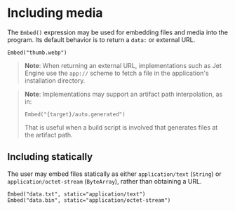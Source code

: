 # Including media

The `Embed()` expression may be used for embedding files and media into the program. Its default behavior is to return a `data:` or external URL.

```
Embed("thumb.webp")
```

> **Note**: When returning an external URL, implementations such as Jet Engine use the `app://` scheme to fetch a file in the application's installation directory.

<blockquote>

**Note**: Implementations may support an artifact path interpolation, as in:

```
Embed("{target}/auto.generated")
```

That is useful when a build script is involved that generates files at the artifact path.

</blockquote>

## Including statically

The user may embed files statically as either `application/text` (`String`) or `application/octet-stream` (`ByteArray`), rather than obtaining a URL.

```
Embed("data.txt", static="application/text")
Embed("data.bin", static="application/octet-stream")
```